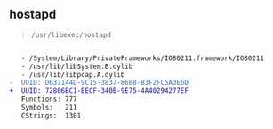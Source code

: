 ## hostapd

> `/usr/libexec/hostapd`

```diff

   - /System/Library/PrivateFrameworks/IO80211.framework/IO80211
   - /usr/lib/libSystem.B.dylib
   - /usr/lib/libpcap.A.dylib
-  UUID: D637144D-9C15-3837-86B8-B3F2FC5A3E6D
+  UUID: 72806BC1-EECF-340B-9E75-4A40294277EF
   Functions: 777
   Symbols:   211
   CStrings:  1301

```

